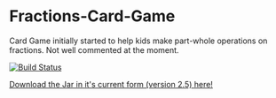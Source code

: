# Fractions-Card-Game
Card Game initially started to help kids make part-whole operations on fractions.
Not well commented at the moment.

[![Build Status](https://travis-ci.org/onzfonz/Fractions-Card-Game.svg?branch=master)](https://travis-ci.org/onzfonz/Fractions-Card-Game)

[Download the Jar in it's current form (version 2.5) here!](https://drone.io/github.com/onzfonz/Fractions-Card-Game/files/build/libs/tug-of-war-2.5.jar)

